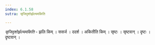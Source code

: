 ```yaml
---
index: 6.1.58
sutra: सृजिदृशोर्झल्यमकिति

---
```

_सृजिदृशोर्झल्यमकिति_ - झलि किम्  । ससर्ज । ददर्श । अकितीति किम्  । सृष्टः । सृष्टवान् । दृष्टः । दृष्टवान् ।
